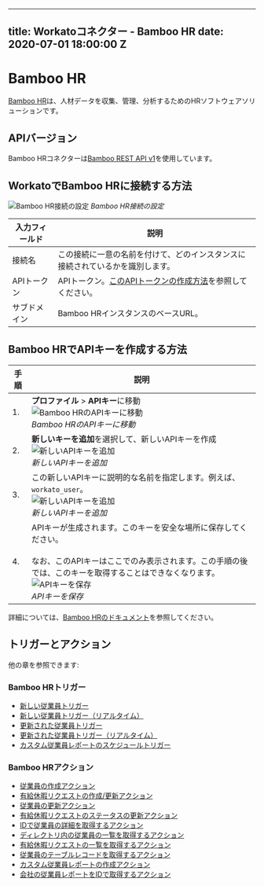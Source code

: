  ---
title: Workatoコネクター - Bamboo HR
date: 2020-07-01 18:00:00 Z
---

# Bamboo HR

[Bamboo HR](https://www.bamboohr.com/)は、人材データを収集、管理、分析するためのHRソフトウェアソリューションです。

## APIバージョン

Bamboo HRコネクターは[Bamboo REST API v1](https://documentation.bamboohr.com/)を使用しています。

## WorkatoでBamboo HRに接続する方法

![Bamboo HR接続の設定](~@img/connectors/bamboo-hr/connect-to-bamboo-hr.png)
_Bamboo HR接続の設定_

| 入力フィールド   | 説明                                                                                       |
| --------------- | ------------------------------------------------------------------------------------------- |
| 接続名           | この接続に一意の名前を付けて、どのインスタンスに接続されているかを識別します。               |
| APIトークン      | APIトークン。[このAPIトークンの作成方法](#how-to-create-an-api-key-on-bamboo-hr)を参照してください。 |
| サブドメイン     | Bamboo HRインスタンスのベースURL。                                                         |

## Bamboo HRでAPIキーを作成する方法

| 手順 | 説明                                                                                                                                                                                                                                                                    |
| ----- | ------------------------------------------------------------------------------------------------------------------------------------------------------------------------------------------------------------------------------------------------------------------------ |
| 1.    | **プロファイル** > **APIキー**に移動<br>![Bamboo HRのAPIキーに移動](~@img/connectors/bamboo-hr/find-api-keys.png)<br>_Bamboo HRのAPIキーに移動_                                                                                                            |
| 2.    | **新しいキーを追加**を選択して、新しいAPIキーを作成<br>![新しいAPIキーを追加](~@img/connectors/bamboo-hr/add-new-api-key.png)<br>_新しいAPIキーを追加_                                                                                                                             |
| 3.    | この新しいAPIキーに説明的な名前を指定します。例えば、`workato_user`。<br>![新しいAPIキーを追加](~@img/connectors/bamboo-hr/add-api-key-name.png)<br>_新しいAPIキーを追加_                                                                                                |
| 4.    | APIキーが生成されます。このキーを安全な場所に保存してください。<br><br>なお、このAPIキーはここでのみ表示されます。この手順の後では、このキーを取得することはできなくなります。<br>![APIキーを保存](~@img/connectors/bamboo-hr/save-api-key.png)<br>_APIキーを保存_ |

詳細については、[Bamboo HRのドキュメント](https://documentation.bamboohr.com/docs#authentication)を参照してください。

## トリガーとアクション

他の章を参照できます:

### Bamboo HRトリガー

- [新しい従業員トリガー](/connectors/bamboo-hr/new-employee-trigger.md)
- [新しい従業員トリガー（リアルタイム）](/connectors/bamboo-hr/new-employee-realtime-trigger.md)
- [更新された従業員トリガー](/connectors/bamboo-hr/updated-employee-trigger.md)
- [更新された従業員トリガー（リアルタイム）](/connectors/bamboo-hr/updated-employee-realtime-trigger.md)
- [カスタム従業員レポートのスケジュールトリガー](/connectors/bamboo-hr/schedule-custom-report-trigger.md)

### Bamboo HRアクション

- [従業員の作成アクション](/connectors/bamboo-hr/create-employee-action.md)
- [有給休暇リクエストの作成/更新アクション](/connectors/bamboo-hr/create-update-time-off-request-action.md)
- [従業員の更新アクション](/connectors/bamboo-hr/update-employee-action.md)
- [有給休暇リクエストのステータスの更新アクション](/connectors/bamboo-hr/update-time-off-request-status-action.md)
- [IDで従業員の詳細を取得するアクション](/connectors/bamboo-hr/get-employee-details-action.md)
- [ディレクトリ内の従業員の一覧を取得するアクション](/connectors/bamboo-hr/list-employees-in-directory-action.md)
- [有給休暇リクエストの一覧を取得するアクション](/connectors/bamboo-hr/list-time-off-requests-action.md)
- [従業員のテーブルレコードを取得するアクション](/connectors/bamboo-hr/get-table-records-of-employee-action.md)
- [カスタム従業員レポートの作成アクション](/connectors/bamboo-hr/create-custom-report-action.md)
- [会社の従業員レポートをIDで取得するアクション](/connectors/bamboo-hr/get-company-report-by-id-action.md)